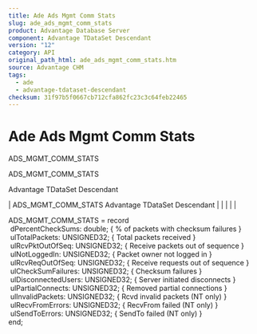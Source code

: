 ```yaml
---
title: Ade Ads Mgmt Comm Stats
slug: ade_ads_mgmt_comm_stats
product: Advantage Database Server
component: Advantage TDataSet Descendant
version: "12"
category: API
original_path_html: ade_ads_mgmt_comm_stats.htm
source: Advantage CHM
tags:
  - ade
  - advantage-tdataset-descendant
checksum: 31f97b5f0667cb712cfa862fc23c3c64feb22465
---
```


# Ade Ads Mgmt Comm Stats

ADS\_MGMT\_COMM\_STATS

ADS\_MGMT\_COMM\_STATS

Advantage TDataSet Descendant

| ADS\_MGMT\_COMM\_STATS  Advantage TDataSet Descendant |  |  |  |  |

ADS\_MGMT\_COMM\_STATS = record  
  dPercentCheckSums: double; { % of packets with checksum failures }   
  ulTotalPackets: UNSIGNED32; { Total packets received }   
  ulRcvPktOutOfSeq: UNSIGNED32; { Receive packets out of sequence }   
  ulNotLoggedIn: UNSIGNED32; { Packet owner not logged in }   
  ulRcvReqOutOfSeq: UNSIGNED32; { Receive requests out of sequence }   
  ulCheckSumFailures: UNSIGNED32; { Checksum failures }   
  ulDisconnectedUsers: UNSIGNED32; { Server initiated disconnects }   
  ulPartialConnects: UNSIGNED32; { Removed partial connections }   
  ulInvalidPackets: UNSIGNED32; { Rcvd invalid packets (NT only) }   
  ulRecvFromErrors: UNSIGNED32; { RecvFrom failed (NT only) }   
  ulSendToErrors: UNSIGNED32; { SendTo failed (NT only) }   
end;
